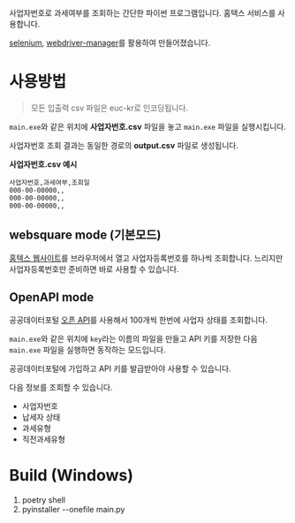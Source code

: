 사업자번호로 과세여부를 조회하는 간단한 파이썬 프로그램입니다. 홈택스 서비스를 사용합니다.

[selenium](https://pypi.org/project/selenium/), [webdriver-manager](https://pypi.org/project/webdriver-manager/)를 활용하여 만들어졌습니다.

# 사용방법
> 모든 입출력 csv 파일은 euc-kr로 인코딩됩니다.

`main.exe`와 같은 위치에 **사업자번호.csv** 파일을 놓고 `main.exe` 파일을 실행시킵니다.

사업자번호 조회 결과는 동일한 경로의 **output.csv** 파일로 생성됩니다.


**사업자번호.csv 예시**
```csv
사업자번호,과세여부,조회일
000-00-00000,,
000-00-00000,,
000-00-00000,,
```

## websquare mode (기본모드)
[홈텍스 웹사이트](https://teht.hometax.go.kr/websquare/websquare.html?w2xPath=/ui/ab/a/a/UTEABAAA13.xml)를 브라우저에서 열고 사업자등록번호를 하나씩 조회합니다. 느리지만 사업자등록번호만 준비하면 바로 사용할 수 있습니다.

## OpenAPI mode
공공데이터포털 [오픈 API](https://www.data.go.kr/data/15081808/openapi.do)를 사용해서 100개씩 한번에 사업자 상태를 조회합니다.

`main.exe`와 같은 위치에 `key`라는 이름의 파일을 만들고 API 키를 저장한 다음 `main.exe` 파일을 실행하면 동작하는 모드입니다.

공공데이터포털에 가입하고 API 키를 발급받아야 사용할 수 있습니다.

다음 정보를 조회할 수 있습니다.

- 사업자번호
- 납세자 상태
- 과세유형
- 직전과세유형

# Build (Windows)
1. poetry shell
2. pyinstaller --onefile main.py
